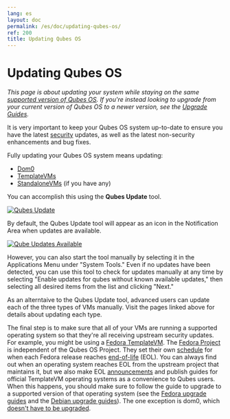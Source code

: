 ```yaml
---
lang: es
layout: doc
permalink: /es/doc/updating-qubes-os/
ref: 200
title: Updating Qubes OS
---
```


Updating Qubes OS
=================
<a id="updating-qubes-os"></a>

*This page is about updating your system while staying on the same [supported version of Qubes OS].
If you're instead looking to upgrade from your current version of Qubes OS to a newer version, see the [Upgrade Guides].*

It is very important to keep your Qubes OS system up-to-date to ensure you have the latest [security] updates, as well as the latest non-security enhancements and bug fixes.

Fully updating your Qubes OS system means updating:

- [Dom0]
- [TemplateVMs]
- [StandaloneVMs] (if you have any)

You can accomplish this using the **Qubes Update** tool.

[![Qubes Update](/attachment/wiki/QubesScreenshots/r4.0-software-update.png)](/attachment/wiki/QubesScreenshots/r4.0-software-update.png)

By default, the Qubes Update tool will appear as an icon in the Notification Area when updates are available.

[![Qube Updates Available](/attachment/wiki/QubesScreenshots/r4.0-qube-updates-available.png)](/attachment/wiki/QubesScreenshots/r4.0-qube-updates-available.png)

However, you can also start the tool manually by selecting it in the Applications Menu under "System Tools."
Even if no updates have been detected, you can use this tool to check for updates manually at any time by selecting "Enable updates for qubes without known available updates," then selecting all desired items from the list and clicking "Next."

As an alterntaive to the Qubes Update tool, advanced users can update each of the three types of VMs manually.
Visit the pages linked above for details about updating each type.

The final step is to make sure that all of your VMs are running a supported operating system so that they're all receiving upstream security updates.
For example, you might be using a [Fedora TemplateVM].
The [Fedora Project] is independent of the Qubes OS Project.
They set their own [schedule] for when each Fedora release reaches [end-of-life] (EOL).
You can always find out when an operating system reaches EOL from the upstream project that maintains it, but we also make EOL [announcements] and publish guides for official TemplateVM operating systems as a convenience to Qubes users.
When this happens, you should make sure to follow the guide to upgrade to a supported version of that operating system (see the [Fedora upgrade guides] and the [Debian upgrade guides]).
The one exception is dom0, which [doesn't have to be upgraded][dom0-eol].

[supported version of Qubes OS]: /es/doc/supported-versions/#qubes-os
[Upgrade Guides]: /es/doc/upgrade/
[security]: /es/security/
[Dom0]: /es/doc/software-update-dom0/
[TemplateVMs]: /es/doc/software-update-domu/#updating-software-in-templatevms
[StandaloneVMs]: /es/doc/software-update-domu/#standalonevms
[Fedora TemplateVM]: /es/doc/templates/fedora/
[Fedora Project]: https://getfedora.org/
[schedule]: https://fedoraproject.org/wiki/Fedora_Release_Life_Cycle#Maintenance_Schedule
[end-of-life]: https://fedoraproject.org/wiki/End_of_life
[announcements]: /news/categories/#announcements
[Fedora upgrade guides]: /es/doc/templates/fedora/#upgrading
[Debian upgrade guides]: /es/doc/templates/debian/#upgrading
[dom0-eol]: /es/doc/supported-versions/#note-on-dom0-and-eol
